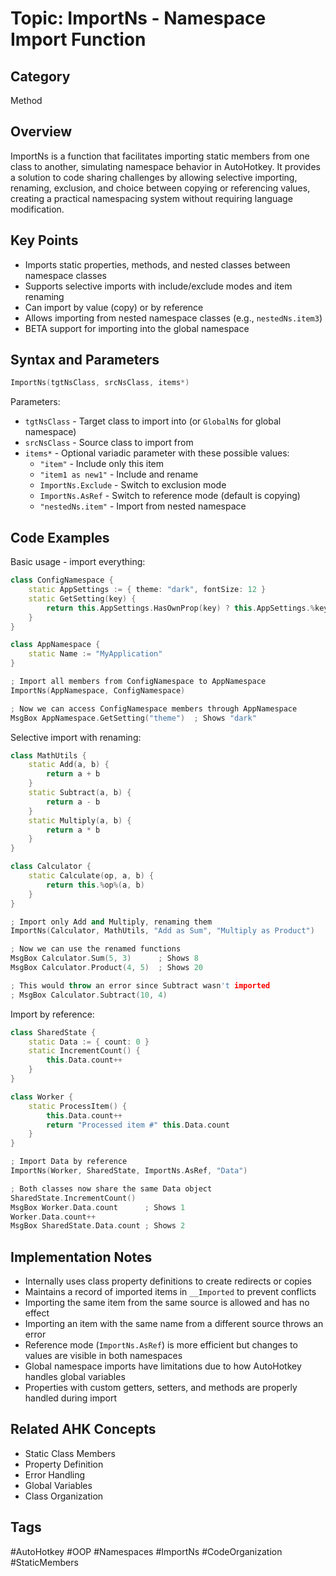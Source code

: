 # Topic: ImportNs - Namespace Import Function

## Category

Method

## Overview

ImportNs is a function that facilitates importing static members from one class to another, simulating namespace behavior in AutoHotkey. It provides a solution to code sharing challenges by allowing selective importing, renaming, exclusion, and choice between copying or referencing values, creating a practical namespacing system without requiring language modification.

## Key Points

- Imports static properties, methods, and nested classes between namespace classes
- Supports selective imports with include/exclude modes and item renaming
- Can import by value (copy) or by reference
- Allows importing from nested namespace classes (e.g., `nestedNs.item3`)
- BETA support for importing into the global namespace

## Syntax and Parameters

```cpp
ImportNs(tgtNsClass, srcNsClass, items*)
```

Parameters:
- `tgtNsClass` - Target class to import into (or `GlobalNs` for global namespace)
- `srcNsClass` - Source class to import from
- `items*` - Optional variadic parameter with these possible values:
  - `"item"` - Include only this item
  - `"item1 as new1"` - Include and rename
  - `ImportNs.Exclude` - Switch to exclusion mode
  - `ImportNs.AsRef` - Switch to reference mode (default is copying)
  - `"nestedNs.item"` - Import from nested namespace

## Code Examples

Basic usage - import everything:

```cpp
class ConfigNamespace {
    static AppSettings := { theme: "dark", fontSize: 12 }
    static GetSetting(key) {
        return this.AppSettings.HasOwnProp(key) ? this.AppSettings.%key% : ""
    }
}

class AppNamespace {
    static Name := "MyApplication"
}

; Import all members from ConfigNamespace to AppNamespace
ImportNs(AppNamespace, ConfigNamespace)

; Now we can access ConfigNamespace members through AppNamespace
MsgBox AppNamespace.GetSetting("theme")  ; Shows "dark"
```

Selective import with renaming:

```cpp
class MathUtils {
    static Add(a, b) {
        return a + b
    }
    static Subtract(a, b) {
        return a - b
    }
    static Multiply(a, b) {
        return a * b
    }
}

class Calculator {
    static Calculate(op, a, b) {
        return this.%op%(a, b)
    }
}

; Import only Add and Multiply, renaming them
ImportNs(Calculator, MathUtils, "Add as Sum", "Multiply as Product")

; Now we can use the renamed functions
MsgBox Calculator.Sum(5, 3)      ; Shows 8
MsgBox Calculator.Product(4, 5)  ; Shows 20

; This would throw an error since Subtract wasn't imported
; MsgBox Calculator.Subtract(10, 4)
```

Import by reference:

```cpp
class SharedState {
    static Data := { count: 0 }
    static IncrementCount() {
        this.Data.count++
    }
}

class Worker {
    static ProcessItem() {
        this.Data.count++
        return "Processed item #" this.Data.count
    }
}

; Import Data by reference
ImportNs(Worker, SharedState, ImportNs.AsRef, "Data")

; Both classes now share the same Data object
SharedState.IncrementCount()
MsgBox Worker.Data.count      ; Shows 1
Worker.Data.count++
MsgBox SharedState.Data.count ; Shows 2
```

## Implementation Notes

- Internally uses class property definitions to create redirects or copies
- Maintains a record of imported items in `__Imported` to prevent conflicts
- Importing the same item from the same source is allowed and has no effect
- Importing an item with the same name from a different source throws an error
- Reference mode (`ImportNs.AsRef`) is more efficient but changes to values are visible in both namespaces
- Global namespace imports have limitations due to how AutoHotkey handles global variables
- Properties with custom getters, setters, and methods are properly handled during import

## Related AHK Concepts

- Static Class Members
- Property Definition
- Error Handling
- Global Variables
- Class Organization

## Tags

#AutoHotkey #OOP #Namespaces #ImportNs #CodeOrganization #StaticMembers